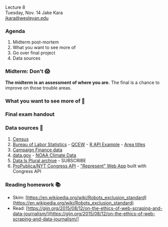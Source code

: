 Lecture 8  
Tuesday, Nov. 14
Jake Kara  
jkara@wesleyan.edu

### Agenda

1. Midterm post-mortem
2. What you want to see more of 
3. Go over final project
4. Data sources

### Midterm: Don't &#x1F631;

**The midterm is an assessment of where you are.** The final is a chance to
  improve on those trouble areas.

### What you want to see more of &#x1F52C;

### Final exam handout

### Data sources &#x1F4E1;

1. [Census](http://factfinder2.census.gov) 
2. [Bureau of Labor Statistics](https://bls.gov) - [QCEW](https://data.bls.gov/cew/doc/access/data_access_examples.htm) - [R API Example](https://data.bls.gov/cew/doc/access/data_access_examples.htm#RSCRIPT) - [Area titles](https://data.bls.gov/cew/doc/titles/area/area_titles.htm) 
3. [Campaign Finance data](https://api.open.fec.gov/developers/)
5. [data.gov](https://www.data.gov) - [NOAA Climate Data](https://www.ncdc.noaa.gov/cdo-web/webservices)
6. [Data Is Plural archive](https://tinyletter.com/data-is-plural/archive) - SUBSCRIBE
7. [ProPublica/NYT Congress API](https://projects.propublica.org/api-docs/congress-api/) - ["Represent" Web App](https://projects.propublica.org/represent/) built with Congress API



### Reading homework &#x1F4DA; 

* Skim: [https://en.wikipedia.org/wiki/Robots_exclusion_standard](https://en.wikipedia.org/wiki/Robots_exclusion_standard)
* Read: [https://gijn.org/2015/08/12/on-the-ethics-of-web-scraping-and-data-journalism/](https://gijn.org/2015/08/12/on-the-ethics-of-web-scraping-and-data-journalism/]
    

